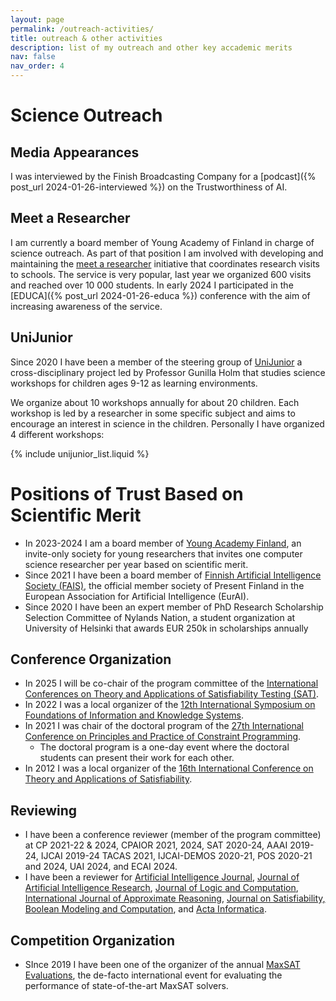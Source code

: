 ```yaml
---
layout: page
permalink: /outreach-activities/
title: outreach & other activities
description: list of my outreach and other key accademic merits
nav: false
nav_order: 4
---
```


# Science Outreach

## Media Appearances

I was interviewed by the Finish Broadcasting Company for a [podcast]({% post_url 2024-01-26-interviewed %}) on the Trustworthiness of AI.

## Meet a Researcher

I am currently a board member of Young Academy of Finland in charge of science outreach. As part of that position I am involved with
developing and maintaining the [meet a researcher](https://nuortentiedeakatemia.fi/en/meet-a-researcher/) initiative that coordinates research visits
to schools. The service is very popular, last year we organized 600 visits and reached over 10 000 students.
In early 2024 I participated in the [EDUCA]({% post_url 2024-01-26-educa %}) conference with the aim of increasing awareness of the service.

## UniJunior

Since 2020 I have been a member of the steering group of [UniJunior](https://www.helsinki.fi/sv/vetenskapsfostran/barn-unga-och-familjer/unijunior)
a cross-disciplinary project led by Professor Gunilla Holm that studies science workshops for children ages 9-12 as learning environments.

We organize about 10 workshops annually for about 20 children. Each workshop is led by a researcher in some specific subject
and aims to encourage an interest in science in the children. Personally I have organized 4 different workshops:

{% include unijunior_list.liquid %}

# Positions of Trust Based on Scientific Merit

- In 2023-2024 I am a board member of [Young Academy Finland](https://nuortentiedeakatemia.fi/en/), an invite-only society for young researchers
  that invites one computer science researcher per year based on scientific merit.
- Since 2021 I have been a board member of [Finnish Artificial Intelligence Society (FAIS)](https://www.stes.fi/), the official member society of Present Finland in the European
  Association for Artificial Intelligence (EurAI).
- Since 2020 I have been an expert member of PhD Research Scholarship Selection Committee of Nylands Nation, a student organization at University of Helsinki that
  awards EUR 250k in scholarships annually

## Conference Organization

- In 2025 I will be co-chair of the program committee of the [International Conferences on Theory and Applications of Satisfiability Testing (SAT)](http://satisfiability.org/).
- In 2022 I was a local organizer of the [12th International Symposium on Foundations of Information and Knowledge Systems](https://foiks2022.github.io/).
- In 2021 I was chair of the doctoral program of the [27th International Conference on Principles and Practice of Constraint Programming](https://cp2021.a4cp.org/).
  - The doctoral program is a one-day event where the doctoral students can present their work for each other.
- In 2012 I was a local organizer of the [16th International Conference on Theory and Applications of Satisfiability](http://satisfiability.org/).

## Reviewing

- I have been a conference reviewer (member of the program committee) at CP 2021-22 & 2024, CPAIOR 2021, 2024, SAT 2020-24, AAAI 2019-24,
  IJCAI 2019-24 TACAS 2021, IJCAI-DEMOS 2020-21, POS 2020-21 and 2024, UAI 2024, and ECAI 2024.
- I have been a reviewer for [Artificial Intelligence Journal](https://www.sciencedirect.com/journal/artificial-intelligence), [Journal of Artificial Intelligence Research](https://www.jair.org/index.php/jair), [Journal of Logic and Computation](https://academic.oup.com/logcom), [International Journal of Approximate Reasoning](https://www.sciencedirect.com/journal/international-journal-of-approximate-reasoning), [Journal on Satisfiability, Boolean Modeling and Computation](https://jsatjournal.org/), and [Acta Informatica](https://link.springer.com/journal/236).

## Competition Organization

- SInce 2019 I have been one of the organizer of the annual [MaxSAT Evaluations](https://maxsat-evaluations.github.io/), the de-facto international event for evaluating the performance of state-of-the-art MaxSAT solvers.
